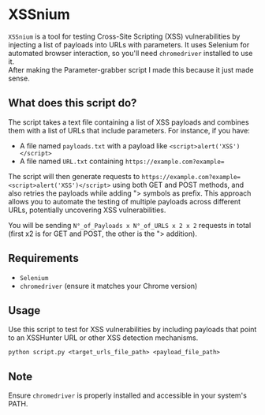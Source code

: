 # XSSnium

`XSSnium` is a tool for testing Cross-Site Scripting (XSS) vulnerabilities by injecting a list of payloads into URLs with parameters. It uses Selenium for automated browser interaction, so you'll need `chromedriver` installed to use it.
<br>
After making the Parameter-grabber script I made this because it just made sense.

## What does this script do?
The script takes a text file containing a list of XSS payloads and combines them with a list of URLs that include parameters. For instance, if you have:
- A file named `payloads.txt` with a payload like `<script>alert('XSS')</script>`
- A file named `URL.txt` containing `https://example.com?example=`

The script will then generate requests to `https://example.com?example=<script>alert('XSS')</script>` using both GET and POST methods, and also retries the payloads while adding "> symbols as prefix. This approach allows you to automate the testing of multiple payloads across different URLs, potentially uncovering XSS vulnerabilities.

You will be sending `N°_of_Payloads x N°_of_URLS x 2 x 2` requests in total (first x2 is for GET and POST, the other is the "> addition).

## Requirements
- `Selenium`
- `chromedriver` (ensure it matches your Chrome version)

## Usage
Use this script to test for XSS vulnerabilities by including payloads that point to an XSSHunter URL or other XSS detection mechanisms.

```
python script.py <target_urls_file_path> <payload_file_path>
```

## Note
Ensure `chromedriver` is properly installed and accessible in your system's PATH.
